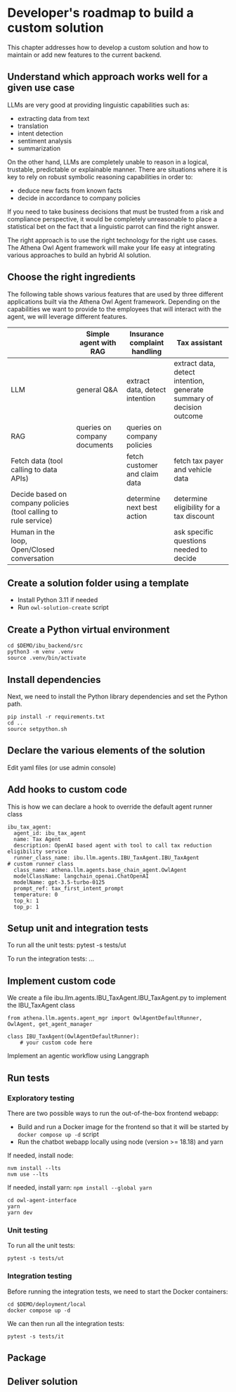 # Developer's roadmap to build a custom solution

This chapter addresses how to develop a custom solution and how to maintain or add new features to the current backend.

## Understand which approach works well for a given use case

LLMs are very good at providing linguistic capabilities such as:

- extracting data from text  
- translation  
- intent detection  
- sentiment analysis  
- summarization  

On the other hand, LLMs are completely unable to reason in a logical, trustable, predictable or explainable manner. 
There are situations where it is key to rely on robust symbolic reasoning capabilities in order to: 

- deduce new facts from known facts  
- decide in accordance to company policies  

If you need to take business decisions that must be trusted from a risk and compliance perspective, it would be completely unreasonable to 
place a statistical bet on the fact that a linguistic parrot can find the right answer.

The right approach is to use the right technology for the right use cases. The Athena Owl Agent framework will make your life easy at integrating various approaches to build an hybrid AI solution.

## Choose the right ingredients

The following table shows various features that are used by three different applications built via the Athena Owl Agent framework. 
Depending on the capabilities we want to provide to the employees that will interact with the agent, we will leverage different features. 

|                      | Simple agent with RAG  | Insurance complaint handling     | Tax assistant       |
|----------------------|--------------|----------------------------------|---------------------|
| LLM                  | general Q&A          |  extract data, detect intention  |  extract data, detect intention, generate summary of decision outcome      |
| RAG                  | queries on company documents             |  queries on company policies            |                     |
| Fetch data (tool calling to data APIs)         |              |       fetch customer and claim data          | fetch tax payer and vehicle data                 |
| Decide based on company policies (tool calling to rule service)    |              |               determine next best action     | determine eligibility for a tax discount                 |
| Human in the loop, Open/Closed conversation  |              |                               | ask specific questions needed to decide                 |


## Create a solution folder using a template

- Install Python 3.11 if needed
- Run `owl-solution-create` script

## Create a Python virtual environment

```
cd $DEMO/ibu_backend/src
python3 -m venv .venv
source .venv/bin/activate
```

## Install dependencies

Next, we need to install the Python library dependencies and set the Python path.
```
pip install -r requirements.txt
cd .. 
source setpython.sh
```

## Declare the various elements of the solution
Edit yaml files (or use admin console)

## Add hooks to custom code
This is how we can declare a hook to override the default agent runner class
```
ibu_tax_agent:
  agent_id: ibu_tax_agent
  name: Tax Agent
  description: OpenAI based agent with tool to call tax reduction eligibility service
  runner_class_name: ibu.llm.agents.IBU_TaxAgent.IBU_TaxAgent                            # custom runner class
  class_name: athena.llm.agents.base_chain_agent.OwlAgent
  modelClassName: langchain_openai.ChatOpenAI
  modelName: gpt-3.5-turbo-0125
  prompt_ref: tax_first_intent_prompt
  temperature: 0
  top_k: 1
  top_p: 1
```

## Setup unit and integration tests
To run all the unit tests:
pytest -s tests/ut

To run the integration tests:
...

## Implement custom code
We create a file ibu.llm.agents.IBU_TaxAgent.IBU_TaxAgent.py to implement the IBU_TaxAgent class
```
from athena.llm.agents.agent_mgr import OwlAgentDefaultRunner, OwlAgent, get_agent_manager

class IBU_TaxAgent(OwlAgentDefaultRunner):
    # your custom code here
```


Implement an agentic workflow using Langgraph

## Run tests
### Exploratory testing

There are two possible ways to run the out-of-the-box frontend webapp:

- Build and run a Docker image for the frontend so that it will be started by `docker compose up -d` script
- Run the chatbot webapp locally using node (version >= 18.18) and yarn

If needed, install node: 
```
nvm install --lts
nvm use --lts
```

If needed, install yarn: `npm install --global yarn`

```
cd owl-agent-interface
yarn
yarn dev
```

### Unit testing
To run all the unit tests:
```
pytest -s tests/ut
```

### Integration testing
Before running the integration tests, we need to start the Docker containers:  
```
cd $DEMO/deployment/local
docker compose up -d
```

We can then run all the integration tests:
```
pytest -s tests/it
```
## Package

## Deliver solution